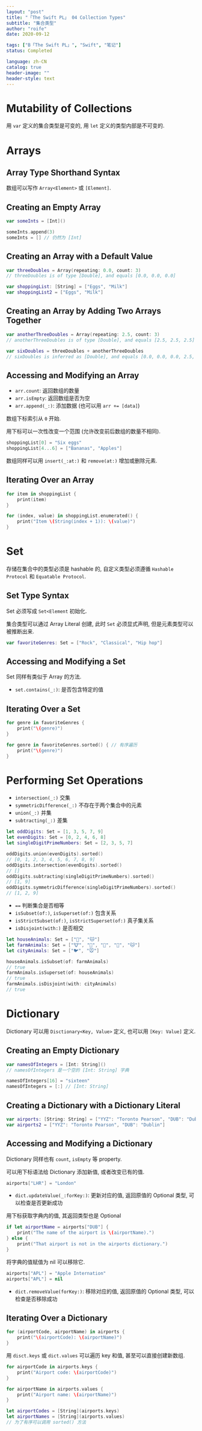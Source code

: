```yaml
---
layout: "post"
title: "「The Swift PL」 04 Collection Types"
subtitle: "集合类型"
author: "roife"
date: 2020-09-12

tags: ["B「The Swift PL」", "Swift", "笔记"]
status: Completed

language: zh-CN
catalog: true
header-image: ""
header-style: text
---
```


# Mutability of Collections

用 `var` 定义的集合类型是可变的, 用 `let` 定义的类型内部是不可变的.

# Arrays

## Array Type Shorthand Syntax

数组可以写作 `Array<Element>` 或 `[Element]`.

## Creating an Empty Array

```swift
var someInts = [Int]()

someInts.append(3)
someInts = [] // 仍然为 [Int]
```

## Creating an Array with a Default Value

```swift
var threeDoubles = Array(repeating: 0.0, count: 3)
// threeDoubles is of type [Double], and equals [0.0, 0.0, 0.0]

var shoppingList: [String] = ["Eggs", "Milk"]
var shoppingList2 = ["Eggs", "Milk"]
```

## Creating an Array by Adding Two Arrays Together

```swift
var anotherThreeDoubles = Array(repeating: 2.5, count: 3)
// anotherThreeDoubles is of type [Double], and equals [2.5, 2.5, 2.5]

var sixDoubles = threeDoubles + anotherThreeDoubles
// sixDoubles is inferred as [Double], and equals [0.0, 0.0, 0.0, 2.5, 2.5, 2.5]
```

## Accessing and Modifying an Array

- `arr.count`: 返回数组的数量
- `arr.isEmpty`: 返回数组是否为空
- `arr.append(_:)`: 添加数据 (也可以用 `arr += [data]`)

数组下标索引从 `0` 开始.

用下标可以一次性改变一个范围 (允许改变前后数组的数量不相同).

```swift
shoppingList[0] = "Six eggs"
shoppingList[4...6] = ["Bananas", "Apples"]
```

数组同样可以用 `insert(_:at:)` 和 `remove(at:)` 增加或删除元素.

## Iterating Over an Array

```swift
for item in shoppingList {
    print(item)
}

for (index, value) in shoppingList.enumerated() {
    print("Item \(String(index + 1)): \(value)")
}
```

# Set

存储在集合中的类型必须是 hashable 的, 自定义类型必须遵循 `Hashable Protocol` 和 `Equatable Protocol`.

## Set Type Syntax

Set 必须写成 `Set<Element` 初始化.

集合类型可以通过 Array Literal 创建, 此时 `Set` 必须显式声明, 但是元素类型可以被推断出来.

```swift
var favoriteGenres: Set = ["Rock", "Classical", "Hip hop"]
```

## Accessing and Modifying a Set

Set 同样有类似于 Array 的方法.

- `set.contains(_:)`: 是否包含特定的值

## Iterating Over a Set

```swift
for genre in favoriteGenres {
    print("\(genre)")
}

for genre in favoriteGenres.sorted() { // 有序遍历
    print("\(genre)")
}
```

# Performing Set Operations

- `intersection(_:)` 交集
- `symmetricDifference(_:)` 不存在于两个集合中的元素
- `union(_:)` 并集
- `subtracting(_:)` 差集

```swift
let oddDigits: Set = [1, 3, 5, 7, 9]
let evenDigits: Set = [0, 2, 4, 6, 8]
let singleDigitPrimeNumbers: Set = [2, 3, 5, 7]

oddDigits.union(evenDigits).sorted()
// [0, 1, 2, 3, 4, 5, 6, 7, 8, 9]
oddDigits.intersection(evenDigits).sorted()
// []
oddDigits.subtracting(singleDigitPrimeNumbers).sorted()
// [1, 9]
oddDigits.symmetricDifference(singleDigitPrimeNumbers).sorted()
// [1, 2, 9]
```

- `==` 判断集合是否相等
- `isSubset(of:)`, `isSuperset(of:)` 包含关系
- `isStrictSubset(of:)`, `isStrictSuperset(of:)` 真子集关系
- `isDisjoint(with:)` 是否相交

```swift
let houseAnimals: Set = ["🐶", "🐱"]
let farmAnimals: Set = ["🐮", "🐔", "🐑", "🐶", "🐱"]
let cityAnimals: Set = ["🐦", "🐭"]

houseAnimals.isSubset(of: farmAnimals)
// true
farmAnimals.isSuperset(of: houseAnimals)
// true
farmAnimals.isDisjoint(with: cityAnimals)
// true
```

# Dictionary

Dictionary 可以用 `Disctionary<Key, Value>` 定义, 也可以用 `[Key: Value]` 定义.

## Creating an Empty Dictionary

```swift
var namesOfIntegers = [Int: String]()
// namesOfIntegers 是一个空的 [Int: String] 字典

namesOfIntegers[16] = "sixteen"
namesOfIntegers = [:] // [Int: String]
```

## Creating a Dictionary with a Dictionary Literal

```swift
var airports: [String: String] = ["YYZ": "Toronto Pearson", "DUB": "Dublin"]
var airports2 = ["YYZ": "Toronto Pearson", "DUB": "Dublin"]
```

## Accessing and Modifying a Dictionary

Dictionary 同样也有 `count`, `isEmpty` 等 property.

可以用下标语法给 Dictionary 添加新值, 或者改变已有的值.

```swift
airports["LHR"] = "London"
```

- `dict.updateValue(_:forKey:)`: 更新对应的值, 返回原值的 Optional 类型, 可以检查是否更新成功

用下标获取字典内的值, 其返回类型也是 Optional

```swift
if let airportName = airports["DUB"] {
    print("The name of the airport is \(airportName).")
} else {
    print("That airport is not in the airports dictionary.")
}
```

将字典的值赋值为 nil 可以移除它.

```swift
airports["APL"] = "Apple Internation"
airports["APL"] = nil
```

- `dict.removeValue(forKey:)`: 移除对应的值, 返回原值的 Optional 类型, 可以检查是否移除成功

## Iterating Over a Dictionary

```swift
for (airportCode, airportName) in airports {
    print("\(airportCode): \(airportName)")
}
```

用 `disct.keys` 或 `dict.values` 可以遍历 key 和值, 甚至可以直接创建新数组.

```swift
for airportCode in airports.keys {
    print("Airport code: \(airportCode)")
}

for airportName in airports.values {
    print("Airport name: \(airportName)")
}

let airportCodes = [String](airports.keys)
let airportNames = [String](airports.values)
// 为了有序可以调用 sorted() 方法
```


